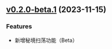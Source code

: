 ## [v0.2.0-beta.1](https://github.com/pcdd-group/LangrisserRPA/releases/tag/v0.2.0-beta.1) (2023-11-15)

### Features

* 新增秘境扫荡功能（Beta）